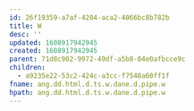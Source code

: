 ```yaml
---
id: 26f19359-a7af-4204-aca2-4066bc8b782b
title: W
desc: ''
updated: 1608917942945
created: 1608917942945
parent: 71d8c902-9972-49df-a5b8-04e0afbcce9c
children:
  - a9235e22-53c2-424c-a3cc-f7548a60ff1f
fname: ang.dd.html.d.ts.w.dane.d.pipe.w
hpath: ang.dd.html.d.ts.w.dane.d.pipe.w
---
```



